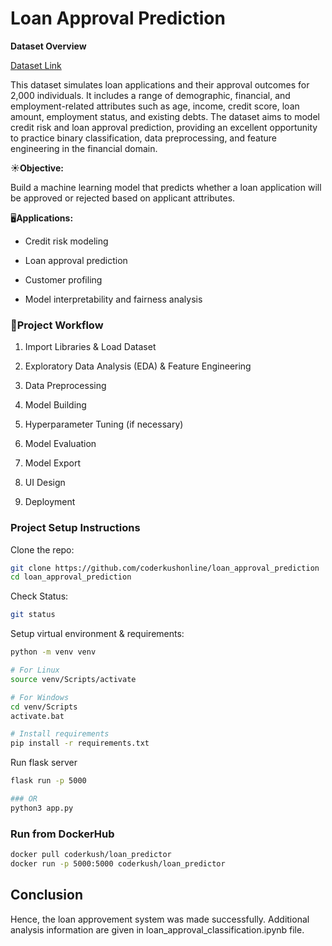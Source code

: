 # Loan Approval Prediction

**Dataset Overview**

[Dataset Link](https://www.kaggle.com/datasets/anishdevedward/loan-approval-dataset)

This dataset simulates loan applications and their approval outcomes for 2,000 individuals. It includes a range of demographic, financial, and employment-related attributes such as age, income, credit score, loan amount, employment status, and existing debts.
The dataset aims to model credit risk and loan approval prediction, providing an excellent opportunity to practice binary classification, data preprocessing, and feature engineering in the financial domain.


☀️**Objective:**

Build a machine learning model that predicts whether a loan application will be approved or rejected based on applicant attributes.

🖥️**Applications:**

* Credit risk modeling

* Loan approval prediction

* Customer profiling

* Model interpretability and fairness analysis

### 🚀Project Workflow
1. Import Libraries & Load Dataset
    
2. Exploratory Data Analysis (EDA) & Feature Engineering

3. Data Preprocessing

4. Model Building

5. Hyperparameter Tuning (if necessary)

6. Model Evaluation

7. Model Export

8. UI Design

9. Deployment

### Project Setup Instructions

Clone the repo:
```bash
git clone https://github.com/coderkushonline/loan_approval_prediction
cd loan_approval_prediction
```

Check Status:
```bash
git status
```

Setup virtual environment & requirements:
```bash
python -m venv venv

# For Linux
source venv/Scripts/activate

# For Windows
cd venv/Scripts
activate.bat

# Install requirements
pip install -r requirements.txt
```

Run flask server
```bash
flask run -p 5000

### OR
python3 app.py
```

### Run from DockerHub
```bash
docker pull coderkush/loan_predictor
docker run -p 5000:5000 coderkush/loan_predictor
```

## Conclusion
Hence, the loan approvement system was made successfully. Additional analysis information are given in loan_approval_classification.ipynb file. 

